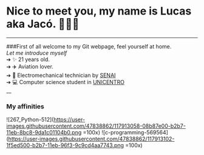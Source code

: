 # Nice to meet you, my name is Lucas aka Jacó.  👩🏻‍💻
<hr>

###First of all welcome to my Git webpage, feel yourself at home.<br>
*Let me introduce myself*<br>
➔ ✨ 21 years old. <br>
➔ ✈️ Aviation lover. <br>
➔ 🔧 Electromechanical technician by [SENAI](https://www.senaipr.org.br/guarapuava-1-9523-69443.shtml)<br>
➔ 💻 Computer science student in [UNICENTRO](https://www3.unicentro.br/)<br>
__<br>
### My affinities

![267_Python-512](https://user-images.githubusercontent.com/47838862/117913058-08b87e00-b2b7-11eb-8bc8-9da1c01104b0.png =100x)
![c-programming-569564](https://user-images.githubusercontent.com/47838862/117913102-1f5ed500-b2b7-11eb-96f3-9c9cd4aa7743.png =100x)



